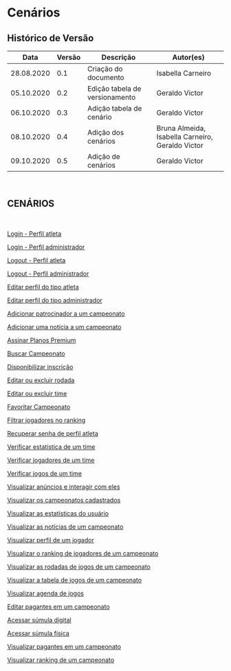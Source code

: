# Cenários
<div class="line"></div>

## Histórico de Versão
<table class="table table-striped border">
    <thead>
        <th>Data</th> 
        <th>Versão </th> 
        <th>Descrição</th> 
        <th>Autor(es)</th>
    </thead>
    <tbody>
        <tr>
            <td> 28.08.2020 </td>
            <td>  0.1   </td>
            <td> Criação do documento</td>
            <td> Isabella Carneiro </td>
        </tr>
		<tr>
            <td> 05.10.2020 </td>
            <td>  0.2   </td>
            <td> Edição tabela de versionamento</td>
            <td> Geraldo Victor </td>
        </tr>
    	<tr>
            <td> 06.10.2020 </td>
            <td>  0.3   </td>
            <td> Adição tabela de cenário</td>
            <td> Geraldo Victor </td>
        </tr>
        <tr>
            <td> 08.10.2020 </td>
            <td>  0.4   </td>
            <td> Adição dos cenários</td>
            <td> Bruna Almeida, Isabella Carneiro, Geraldo Victor </td>
        </tr>
        <tr>
            <td> 09.10.2020 </td>
            <td>  0.5   </td>
            <td> Adição de cenários</td>
            <td> Geraldo Victor </td>
        </tr>
    </tbody>
</table>
<br>

## CENÁRIOS
<BR>
<!-- Linkagens dos cenários -->
<p><a href="../login-atleta">Login - Perfil atleta</a></p>
<p><a href="../login-admin">Login - Perfil administrador</a></p>
<p><a href="../logout-atleta">Logout - Perfil atleta</a></p>
<p><a href="../logout-admin">Logout - Perfil administrador</a></p>
<p><a href="../editar-perfil-atleta">Editar perfil do tipo atleta</a></p>
<p><a href="../editar-perfil-admin">Editar perfil do tipo administrador</a></p>
<p><a href="../adicionar-patrocinador">Adicionar patrocinador a um campeonato</a></p>
<p><a href="../adicionar-noticia">Adicionar uma notícia a um campeonato</a></p>
<p><a href="../assinar_premium">Assinar Planos Premium</a></p>
<p><a href="../buscar_campeonato">Buscar Campeonato</a></p>
<p><a href="../disponibilizar_inscricao">Disponibilizar inscrição</a></p>
<p><a href="../editar_excluir_rodada">Editar ou excluir rodada</a></p>
<p><a href="../editar_excluir_time">Editar ou excluir time</a></p>
<p><a href="../favoritar_campeonato">Favoritar Campeonato</a></p>
<p><a href="../filtrar_jogadores_ranking">Filtrar jogadores no ranking</a></p>
<p><a href="../recuperar_senha_atleta">Recuperar senha de perfil atleta</a></p>
<p><a href="../verificar_estatistica_time">Verificar estatística de um time</a></p>
<p><a href="../verificar_jogadores_time">Verificar jogadores de um time</a></p>
<p><a href="../verificar_jogos_time">Verificar jogos de um time</a></p>
<p><a href="../visualizar_anuncios_interagir">Visualizar anúncios e interagir com eles</a></p>
<p><a href="../Visualizar_campeonatos_cadastrados">Visualizar os campeonatos cadastrados</a></p>
<p><a href="../visualizar_estatistica">Visualizar as estatísticas do usuário</a></p>
<p><a href="../visualizar_noticias">Visualizar as notícias de um campeonato</a></p>
<p><a href="../visualizar_perfil_jogador">Visualizar perfil de um jogador</a></p>
<p><a href="../visualizar_ranking_campeonato">Visualizar o ranking de jogadores de um campeonato</a></p>
<p><a href="../visualizar_rodadas">Visualizar as rodadas de jogos de um campeonato</a></p>
<p><a href="../visualizar_tabela">Visualizar a tabela de jogos de um campeonato</a></p>
<p><a href="../agenda-jogos">Visualizar agenda de jogos</a></p>
<p><a href="../editar-pagante">Editar pagantes em um campeonato</a></p>
<p><a href="../sumula-digital">Acessar súmula digital</a></p>
<p><a href="../sumula-fisica">Acessar súmula física</a></p>
<p><a href="../visualizar-pagante">Visualizar pagantes em um campeonato</a></p>
<p><a href="../visualizar-ranking">Visualizar ranking de um campeonato</a></p>
